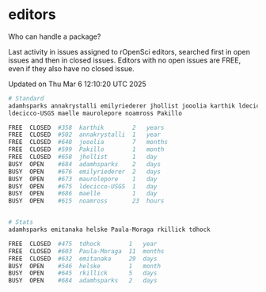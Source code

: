# editors

Who can handle a package?

Last activity in issues assigned to rOpenSci editors, searched first in open
issues and then in closed issues. Editors with no open issues are FREE, even if
they also have no closed issue.


Updated on Thu Mar 6 12:10:20 UTC 2025

```bash
# Standard
adamhsparks annakrystalli emilyriederer jhollist jooolia karthik ldecicco
ldecicco-USGS maelle maurolepore noamross Pakillo

FREE  CLOSED  #358  karthik        2   years
FREE  CLOSED  #502  annakrystalli  1   year
FREE  CLOSED  #648  jooolia        7   months
FREE  CLOSED  #599  Pakillo        1   month
FREE  CLOSED  #658  jhollist       1   day
BUSY  OPEN    #684  adamhsparks    2   days
BUSY  OPEN    #676  emilyriederer  2   days
BUSY  OPEN    #673  maurolepore    1   day
BUSY  OPEN    #675  ldecicco-USGS  1   day
BUSY  OPEN    #686  maelle         1   day
BUSY  OPEN    #615  noamross       23  hours


# Stats
adamhsparks emitanaka helske Paula-Moraga rkillick tdhock

FREE  CLOSED  #475  tdhock        1   year
FREE  CLOSED  #603  Paula-Moraga  11  months
FREE  CLOSED  #632  emitanaka     29  days
BUSY  OPEN    #546  helske        1   month
BUSY  OPEN    #645  rkillick      5   days
BUSY  OPEN    #684  adamhsparks   2   days
```
